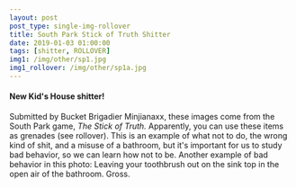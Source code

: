 ```yaml
---
layout: post
post_type: single-img-rollover
title: South Park Stick of Truth Shitter
date: 2019-01-03 01:00:00
tags: [shitter, ROLLOVER]
img1: /img/other/sp1.jpg
img1_rollover: /img/other/sp1a.jpg
---
```

#### New Kid's House shitter!

Submitted by Bucket Brigadier Minjianaxx, these images come from the South Park game, *The Stick of Truth.* Apparently, you can use these items as grenades (see rollover). This is an example of what not to do, the wrong kind of shit, and a misuse of a bathroom, but it's important for us to study bad behavior, so we can learn how not to be. Another example of bad behavior in this photo: Leaving your toothbrush out on the sink top in the open air of the bathroom. Gross.
